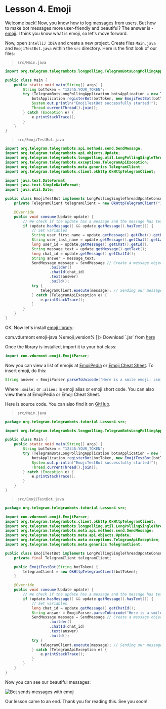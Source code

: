 
# Lesson 4. Emoji

Welcome back! 
Now, you know how to log messages from users. 
But how to make bot messages more user-friendly and beautiful? 
The answer is - [emoji](https://en.wikipedia.org/wiki/Emoji). 
I think you know what is emoji, so let's move forward.

Now, open `IntelliJ IDEA` and create a new project. 
Create files `Main.java` and `EmojiTestBot.java` within the `src` directory. 
Here is the first look of our files:

> `src/Main.java`

```java
import org.telegram.telegrambots.longpolling.TelegramBotsLongPollingApplication;

public class Main {
    public static void main(String[] args) {
        String botToken = "12345:YOUR_TOKEN";
        try (TelegramBotsLongPollingApplication botsApplication = new TelegramBotsLongPollingApplication()) {
            botsApplication.registerBot(botToken, new EmojiTestBot(botToken));
            System.out.println("EmojiTestBot successfully started!");
            Thread.currentThread().join();
        } catch (Exception e) {
            e.printStackTrace();
        }
    }
}
```

> `src/EmojiTestBot.java`

```java
import org.telegram.telegrambots.api.methods.send.SendMessage;
import org.telegram.telegrambots.api.objects.Update;
import org.telegram.telegrambots.longpolling.util.LongPollingSingleThreadUpdateConsumer;
import org.telegram.telegrambots.exceptions.TelegramApiException;
import org.telegram.telegrambots.meta.generics.TelegramClient;
import org.telegram.telegrambots.client.okhttp.OkHttpTelegramClient;

import java.text.DateFormat;
import java.text.SimpleDateFormat;
import java.util.Date;

public class EmojiTestBot implements LongPollingSingleThreadUpdateConsumer {
    private TelegramClient telegramClient = new OkHttpTelegramClient("12345:YOUR_TOKEN");

    @Override
    public void consume(Update update) {
        // We check if the update has a message and the message has text
        if (update.hasMessage() && update.getMessage().hasText()) {
            // Set variables
            String user_first_name = update.getMessage().getChat().getFirstName();
            String user_last_name = update.getMessage().getChat().getLastName();
            long user_id = update.getMessage().getChat().getId();
            String message_text = update.getMessage().getText();
            long chat_id = update.getMessage().getChatId();
            String answer = message_text;
            SendMessage message = SendMessage // Create a message object object
                    .builder()
                    .chatId(chat_id)
                    .text(answer)
                    .build();
            try {
                telegramClient.execute(message); // Sending our message object to user
            } catch (TelegramApiException e) {
                e.printStackTrace();
            }
        }
    }
}
```

OK. Now let's install [emoji library](https://github.com/vdurmont/emoji-java):

<tabs group="dependency">
    <tab title="Maven" group-key="Maven">
        <code-block lang="xml">
            <![CDATA[
              <dependency>
                <groupId>com.vdurmont</groupId>
                <artifactId>emoji-java</artifactId>
                <version>%emoji_version%</version>
              </dependency>
            ]]>
        </code-block>
    </tab>
    <tab title="Gradle" group-key="Gradle">
        <code-block lang="gradle">
            <![CDATA[
                compile 'com.vdurmont:emoji-java:%emoji_version%'
            ]]>
        </code-block>
    </tab>
    <tab title="Manual Jar" group-key="Manual">
       Download `.jar` from <a href="https://github.com/vdurmont/emoji-java/releases/download/v%emoji_version%/emoji-java-%emoji_version%.jar">here</a>
    </tab>
</tabs>

Once the library is installed, import it to your bot class:

```java
import com.vdurmont.emoji.EmojiParser;
```

Now you can view a list of emojis at [EmojiPedia](http://emojipedia.org/) or [Emoji Cheat Sheet](http://webpagefx.com/tools/emoji-cheat-sheet/).
To insert emoji, do this:

```java
String answer = EmojiParser.parseToUnicode("Here is a smile emoji: :smile:\n\n Here is alien emoji: :alien:");
```

Where `:smile:` or `:alien:` is emoji alias or emoji short code. You can also view them at EmojiPedia or Emoji Cheat Sheet.

Here is source code. You can also find it on [GitHub](https://github.com/rubenlagus/TelegramBotsDocumentation/tree/main/java-telegram-bot-tutorial).

> `src/Main.java`

```java
package org.telegram.telegrambots.tutorial.Lesson4.src;

import org.telegram.telegrambots.longpolling.TelegramBotsLongPollingApplication;

public class Main {
    public static void main(String[] args) {
        String botToken = "12345:YOUR_TOKEN";
        try (TelegramBotsLongPollingApplication botsApplication = new TelegramBotsLongPollingApplication()) {
            botsApplication.registerBot(botToken, new EmojiTestBot(botToken));
            System.out.println("EmojiTestBot successfully started!");
            Thread.currentThread().join();
        } catch (Exception e) {
            e.printStackTrace();
        }
    }
}
```

> `src/EmojiTestBot.java`

```java
package org.telegram.telegrambots.tutorial.Lesson4.src;

import com.vdurmont.emoji.EmojiParser;
import org.telegram.telegrambots.client.okhttp.OkHttpTelegramClient;
import org.telegram.telegrambots.longpolling.util.LongPollingSingleThreadUpdateConsumer;
import org.telegram.telegrambots.meta.api.methods.send.SendMessage;
import org.telegram.telegrambots.meta.api.objects.Update;
import org.telegram.telegrambots.meta.exceptions.TelegramApiException;
import org.telegram.telegrambots.meta.generics.TelegramClient;

public class EmojiTestBot implements LongPollingSingleThreadUpdateConsumer {
    private final TelegramClient telegramClient;

    public EmojiTestBot(String botToken) {
        telegramClient = new OkHttpTelegramClient(botToken);
    }

    @Override
    public void consume(Update update) {
        // We check if the update has a message and the message has text
        if (update.hasMessage() && update.getMessage().hasText()) {
            // Set variables
            long chat_id = update.getMessage().getChatId();
            String answer = EmojiParser.parseToUnicode("Here is a smile emoji: :smile:\n\n Here is alien emoji: :alien:");
            SendMessage message = SendMessage // Create a message object
                    .builder()
                    .chatId(chat_id)
                    .text(answer)
                    .build();
            try {
                telegramClient.execute(message); // Sending our message object to user
            } catch (TelegramApiException e) {
                e.printStackTrace();
            }
        }
    }
}
```

Now you can see our beautiful messages:

![Bot sends messages with emoji](bot_emoji.png)

Our lesson came to an end. Thank you for reading this. See you soon!

